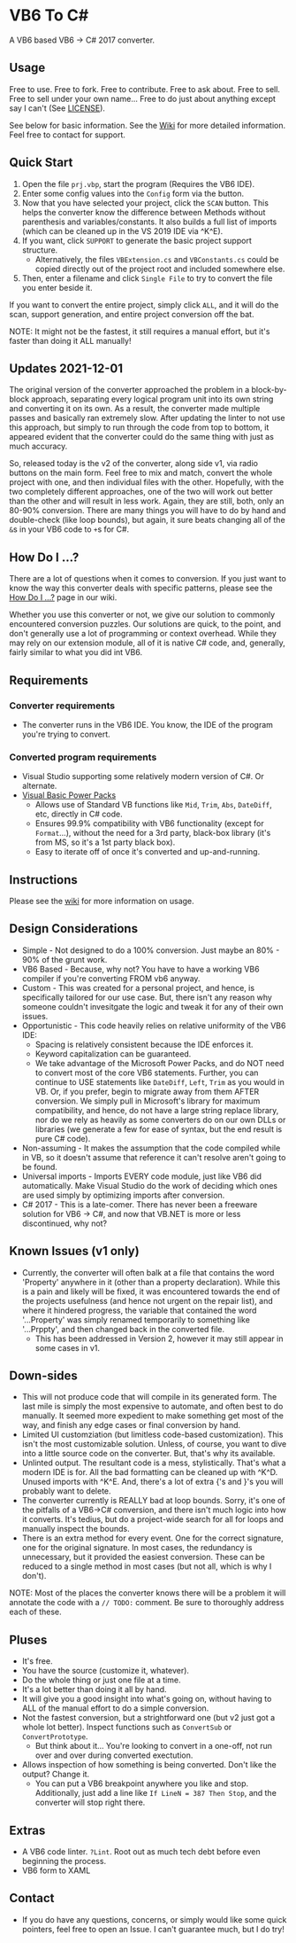 # VB6 To C#

A VB6 based VB6 -> C# 2017 converter.

## Usage

Free to use.  Free to fork.  Free to contribute.  Free to ask about.  Free to sell.  Free to sell under your own name...  Free to do just about anything except say I can't (See [LICENSE](https://github.com/bhoogter/VB6TocSharp/blob/master/LICENSE.txt)).

See below for basic information.  See the [Wiki](https://github.com/bhoogter/VB6TocSharp/wiki) for more detailed information.  Feel free to contact for support.

## Quick Start

1. Open the file `prj.vbp`, start the program (Requires the VB6 IDE).
1. Enter some config values into the `Config` form via the button.
1. Now that you have selected your project, click the `SCAN` button.  This helps the converter know the difference between Methods without parenthesis and variables/constants.  It also builds a full list of imports (which can be cleaned up in the VS 2019 IDE via ^K^E).
1. If you want, click `SUPPORT` to generate the basic project support structure.
    - Alternatively, the files `VBExtension.cs` and `VBConstants.cs` could be copied directly out of the project root and included somewhere else.
1. Then, enter a filename and click `Single File` to try to convert the file you enter beside it.

If you want to convert the entire project, simply click `ALL`, and it will do the scan, support generation, and entire project conversion off the bat.  

NOTE:  It might not be the fastest, it still requires a manual effort, but it's faster than doing it ALL manually!

## Updates 2021-12-01

The original version of the converter approached the problem in a block-by-block approach, separating every logical program unit into its own string and converting it on its own.  As a result, the converter made multiple passes and basically ran extremely slow.  After updating the linter to not use this approach, but simply to run through the code from top to bottom, it appeared evident that the converter could do the same thing with just as much accuracy.

So, released today is the v2 of the converter, along side v1, via radio buttons on the main form.  Feel free to mix and match, convert the whole project with one, and then individual files with the other.  Hopefully, with the two completely different approaches, one of the two will work out better than the other and will result in less work.  Again, they are still, both, only an 80-90% conversion.  There are many things you will have to do by hand and double-check (like loop bounds), but again, it sure beats changing all of the `&`s in your VB6 code to `+`s for C#.

## How Do I ...?

There are a lot of questions when it comes to conversion.  If you just want to know the way this converter deals with specific patterns, please see the [How Do I ...?](https://github.com/bhoogter/VB6TocSharp/wiki/How-Do-I-...%3F) page in our wiki.

Whether you use this converter or not, we give our solution to commonly encountered conversion puzzles.  Our solutions are quick, to the point, and don't generally use a lot of programming or context overhead.  While they may rely on our extension module, all of it is native C# code, and, generally, fairly similar to what you did int VB6.

## Requirements

### Converter requirements
- The converter runs in the VB6 IDE.  You know, the IDE of the program you're trying to convert.

### Converted program requirements
- Visual Studio supporting some relatively modern version of C#.  Or alternate.
- [Visual Basic Power Packs](http://go.microsoft.com/fwlink/?LinkID=145727&clcid=0x804)
    - Allows use of Standard VB functions like `Mid`, `Trim`, `Abs`, `DateDiff`, etc, directly in C# code.
    - Ensures 99.9% compatibility with VB6 functionality (except for `Format`...), without the need for a 3rd party, black-box library (it's from MS, so it's a 1st party black box).
    - Easy to iterate off of once it's converted and up-and-running.

## Instructions

Please see the [wiki](https://github.com/bhoogter/VB6TocSharp/wiki) for more information on usage.

## Design Considerations

- Simple - Not designed to do a 100% conversion.  Just maybe an 80% - 90% of the grunt work.
- VB6 Based - Because, why not?  You have to have a working VB6 compiler if you're converting FROM vb6 anyway.
- Custom - This was created for a personal project, and hence, is specifically tailored for our use case.  But, there isn't any reason why someone couldn't invesitgate the logic and tweak it for any of their own issues.
- Opportunistic - This code heavily relies on relative uniformity of the VB6 IDE:
    - Spacing is relatively consistent because the IDE enforces it.
    - Keyword capitalization can be guaranteed.
    - We take advantage of the Microsoft Power Packs, and do NOT need to convert most of the core VB6 statements.  Further, you can continue to USE statements like `DateDiff`, `Left`, `Trim` as you would in VB.  Or, if you prefer, begin to migrate away from them AFTER conversion.  We simply pull in Microsoft's library for maximum compatibility, and hence, do not have a large string replace library, nor do we rely as heavily as some converters do on our own DLLs or libraries (we generate a few for ease of syntax, but the end result is pure C# code).
- Non-assuming - It makes the assumption that the code compiled while in VB, so it doesn't assume that reference it can't resolve aren't going to be found.
- Universal imports - Imports EVERY code module, just like VB6 did automatically.  Make Visual Studio do the work of deciding which ones are used simply by optimizing imports after conversion.
- C# 2017 - This is a late-comer.  There has never been a freeware solution for VB6 -> C#, and now that VB.NET is more or less discontinued, why not?

## Known Issues (v1 only)

- Currently, the converter will often balk at a file that contains the word 'Property' anywhere in it (other than a property declaration).  While this is a pain and likely will be fixed, it was encountered towards the end of the projects usefulness (and hence not urgent on the repair list), and where it hindered progress, the variable that contained the word '...Property' was simply renamed temporarily to something like '...Prppty', and then changed back in the converted file.
    - This has been addressed in Version 2, however it may still appear in some cases in v1.

## Down-sides

- This will not produce code that will compile in its generated form.  The last mile is simply the most expensive to automate, and often best to do manually.  It seemed more expedient to make something get most of the way, and finish any edge cases or final conversion by hand.
- Limited UI customziation (but limitless code-based customization).  This isn't the most customizable solution.  Unless, of course, you want to dive into a little source code on the converter.  But, that's why its available.
- Unlinted output.  The resultant code is a mess, stylistically.  That's what a modern IDE is for.  All the bad formatting can be cleaned up with ^K^D.  Unused imports with ^K^E.  And, there's a lot of extra {'s and }'s you will probably want to delete.
- The converter currently is REALLY bad at loop bounds.  Sorry, it's one of the pitfalls of a VB6->C# conversion, and there isn't much logic into how it converts.  It's tedius, but do a project-wide search for all for loops and manually inspect the bounds.
- There is an extra method for every event.  One for the correct signature, one for the original signature.  In most cases, the redundancy is unnecessary, but it provided the easiest conversion.  These can be reduced to a single method in most cases (but not all, which is why I don't).

NOTE:  Most of the places the converter knows there will be a problem it will annotate the code with a `// TODO:` comment.  Be sure to thoroughly address each of these.

## Pluses

- It's free.
- You have the source (customize it, whatever).
- Do the whole thing or just one file at a time.
- It's a lot better than doing it all by hand.
- It will give you a good insight into what's going on, without having to ALL of the manual effort to do a simple conversion.
- Not the fastest conversion, but a strightforward one (but v2 just got a whole lot better).  Inspect functions such as `ConvertSub` or `ConvertPrototype`.  
    - But think about it...  You're looking to convert in a one-off, not run over and over during converted exectution.
- Allows inspection of how something is being converted.  Don't like the output?  Change it.
    - You can put a VB6 breakpoint anywhere you like and stop.  Additionally, just add a line like `If LineN = 387 Then Stop`, and the converter will stop right there.

## Extras

- A VB6 code linter. `?Lint`.  Root out as much tech debt before even beginning the process.
- VB6 form to XAML

## Contact

- If you do have any questions, concerns, or simply would like some quick pointers, feel free to open an Issue.  I can't guarantee much, but I do try!
